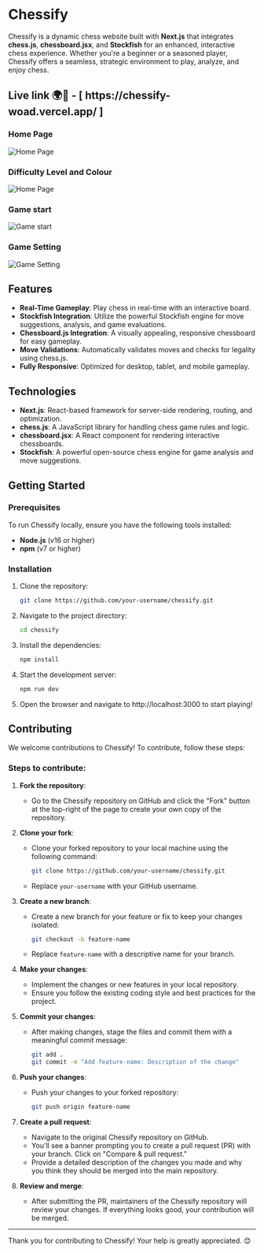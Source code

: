 # Chessify

Chessify is a dynamic chess website built with **Next.js** that integrates **chess.js**, **chessboard.jsx**, and **Stockfish** for an enhanced, interactive chess experience. Whether you're a beginner or a seasoned player, Chessify offers a seamless, strategic environment to play, analyze, and enjoy chess.

<h2>Live link 🌍📡 - [  https://chessify-woad.vercel.app/  ]</h2>


### Home Page
![Home Page](https://github.com/user-attachments/assets/b41e39cb-ba71-4675-a7f7-3e0c580fe4a5)

### Difficulty Level and Colour 
![Home Page](https://github.com/user-attachments/assets/d3ee8aa8-8c77-49e0-9dc4-5cf6fd9929e7)

### Game start
![Game start](https://github.com/user-attachments/assets/d6b55dd0-9e88-4a7a-89ad-2a8321530449)

### Game Setting
![Game Setting](https://github.com/user-attachments/assets/501e7295-48d5-43a8-8830-dead3426cc12)


## Features

- **Real-Time Gameplay**: Play chess in real-time with an interactive board.
- **Stockfish Integration**: Utilize the powerful Stockfish engine for move suggestions, analysis, and game evaluations.
- **Chessboard.js Integration**: A visually appealing, responsive chessboard for easy gameplay.
- **Move Validations**: Automatically validates moves and checks for legality using chess.js.
- **Fully Responsive**: Optimized for desktop, tablet, and mobile gameplay.
  
## Technologies

- **Next.js**: React-based framework for server-side rendering, routing, and optimization.
- **chess.js**: A JavaScript library for handling chess game rules and logic.
- **chessboard.jsx**: A React component for rendering interactive chessboards.
- **Stockfish**: A powerful open-source chess engine for game analysis and move suggestions.

## Getting Started

### Prerequisites

To run Chessify locally, ensure you have the following tools installed:

- **Node.js** (v16 or higher)
- **npm** (v7 or higher)

### Installation

1. Clone the repository:

   ```bash
   git clone https://github.com/your-username/chessify.git


2. Navigate to the project directory:

   ```bash
   cd chessify

3. Install the dependencies:

   ```bash
   npm install

4. Start the development server:

   ```bash
   npm run dev

5. Open the browser and navigate to http://localhost:3000 to start playing!




## Contributing

We welcome contributions to Chessify! To contribute, follow these steps:

### Steps to contribute:

1. **Fork the repository**:
   - Go to the Chessify repository on GitHub and click the "Fork" button at the top-right of the page to create your own copy of the repository.

2. **Clone your fork**:
   - Clone your forked repository to your local machine using the following command:
   
     ```bash
     git clone https://github.com/your-username/chessify.git
     ```
   
   - Replace `your-username` with your GitHub username.

3. **Create a new branch**:
   - Create a new branch for your feature or fix to keep your changes isolated:
   
     ```bash
     git checkout -b feature-name
     ```
   
   - Replace `feature-name` with a descriptive name for your branch.

4. **Make your changes**:
   - Implement the changes or new features in your local repository.
   - Ensure you follow the existing coding style and best practices for the project.

5. **Commit your changes**:
   - After making changes, stage the files and commit them with a meaningful commit message:
   
     ```bash
     git add .
     git commit -m "Add feature-name: Description of the change"
     ```

6. **Push your changes**:
   - Push your changes to your forked repository:
   
     ```bash
     git push origin feature-name
     ```

7. **Create a pull request**:
   - Navigate to the original Chessify repository on GitHub.
   - You'll see a banner prompting you to create a pull request (PR) with your branch. Click on "Compare & pull request."
   - Provide a detailed description of the changes you made and why you think they should be merged into the main repository.

8. **Review and merge**:
   - After submitting the PR, maintainers of the Chessify repository will review your changes. If everything looks good, your contribution will be merged.

---

Thank you for contributing to Chessify! Your help is greatly appreciated. 😊

